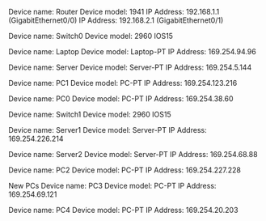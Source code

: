 Device name: Router
Device model: 1941
IP Address: 192.168.1.1 (GigabitEthernet0/0)
IP Address: 192.168.2.1 (GigabitEthernet0/1)

Device name: Switch0
Device model: 2960 IOS15

Device name: Laptop
Device model: Laptop-PT
IP Address: 169.254.94.96

Device name: Server
Device model: Server-PT
IP Address: 169.254.5.144

Device name: PC1
Device model: PC-PT
IP Address: 169.254.123.216

Device name: PC0
Device model: PC-PT
IP Address: 169.254.38.60

Device name: Switch1
Device model: 2960 IOS15


Device name: Server1
Device model: Server-PT
IP Address: 169.254.226.214


Device name: Server2
Device model: Server-PT
IP Address: 169.254.68.88


Device name: PC2
Device model: PC-PT
IP Address: 169.254.227.228

New PCs
Device name: PC3
Device model: PC-PT
IP Address: 169.254.69.121

Device name: PC4
Device model: PC-PT
IP Address: 169.254.20.203


